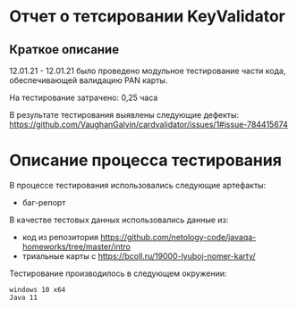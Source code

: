 # Отчет о тетсировании KeyValidator

## Краткое описание

12.01.21 - 12.01.21 было проведено модульное тестирование части кода, обеспечивающей валидацию PAN карты.

На тестирование затрачено: 0,25 часа

В результате тестирования выявлены следующие дефекты: https://github.com/VaughanGalvin/cardvalidator/issues/1#issue-784415674

# Описание процесса тестирования

В процессе тестирования использовались следующие артефакты:
* баг-репорт

В качестве тестовых данных использовались данные из:
* код из репозитория https://github.com/netology-code/javaqa-homeworks/tree/master/intro
* триальные карты с https://bcoll.ru/19000-lyuboj-nomer-karty/

Тестирование производилось в следующем окружении:

    windows 10 x64
    Java 11
